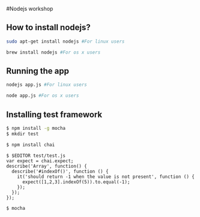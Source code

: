 #Nodejs workshop

## How to install nodejs?
```bash
sudo apt-get install nodejs #For linux users

brew install nodejs #For os x users
```

## Running the app
```bash
nodejs app.js #For linux users

node app.js #For os x users
```
## Installing test framework

```bash
$ npm install -g mocha
$ mkdir test
```

```bash
$ npm install chai
```

```
$ $EDITOR test/test.js
var expect = chai.expect;
describe('Array', function() {
  describe('#indexOf()', function () {
    it('should return -1 when the value is not present', function () {
      expect([1,2,3].indexOf(5)).to.equal(-1);
    });
  });
});
```

```
$ mocha
```

